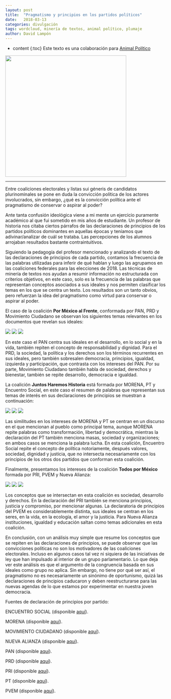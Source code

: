 ```yaml
---
layout: post
title:  "Pragmatismo y principios en los partidos políticos"
date:   2018-03-13 
categories: divulgación
tags: wordcloud, minería de textos, animal político, plumaje
author: David Lampón
---
```

* content
{:toc}
Este texto es una colaboración para [Animal Político](https://www.animalpolitico.com/blogueros-blog-invitado/2018/02/27/principios-los-partidos-politicos/)
 

<img src="/images-post/2018-03-13-principios/principios_pan.png" width="380">



----

Entre coaliciones electorales y listas sui géneris de candidatos plurinominales se pone en duda la convicción política de los actores involucrados, sin embargo, ¿qué es la convicción política ante el pragmatismo de conservar o aspirar al poder?

Ante tanta confusión ideológica viene a mi mente un ejercicio puramente académico al que fui sometido en mis años de estudiante. Un profesor de historia nos citaba ciertos párrafos de las declaraciones de principios de los partidos políticos dominantes en aquellas épocas y teníamos que adivinar/analizar de cuál se trataba. Las percepciones de los alumnos arrojaban resultados bastante contraintuitivos.

Siguiendo la pedagogía del profesor mencionado y analizando el texto de las declaraciones de principios de cada partido, contamos la frecuencia de las palabras utilizadas para inferir de qué hablan y luego las agrupamos en las coaliciones federales para las elecciones de 2018. Las técnicas de minería de textos nos ayudan a resumir información no estructurada con criterios objetivos, en este caso, solo es la frecuencia de las palabras que representan conceptos asociados a sus ideales y nos permiten clasificar los temas en los que se centra un texto. Los resultados son un tanto obvios, pero refuerzan la idea del pragmatismo como virtud para conservar o aspirar al poder.

El caso de la coalición **Por México al Frente**, conformada por PAN, PRD y Movimiento Ciudadano se observan los siguientes temas relevantes en los documentos que revelan sus ideales:


<img src="/images-post/2018-03-13-principios/01_pan.png" >

<img src="/images-post/2018-03-13-principios/02_prd.png" >

<img src="/images-post/2018-03-13-principios/03_mc.png" >

En este caso el PAN centra sus ideales en el desarrollo, en lo social y en la vida, también repiten el concepto de responsabilidad y dignidad. Para el PRD, la sociedad, la política y los derechos son los términos recurrentes en sus ideales, pero también sobresalen democracia, principios, igualdad, izquierda y participación, que contrasta con los intereses del PAN. Por su parte, Movimiento Ciudadano también habla de sociedad, derechos y bienestar, también se repite desarrollo, democracia e igualdad.

La coalición **Juntos Haremos Historia** está formada por MORENA, PT y Encuentro Social, en este caso el resumen de palabras que representan sus temas de interés en sus declaraciones de principios se muestran a continuación:

<img src="/images-post/2018-03-13-principios/04_morena.png" >

<img src="/images-post/2018-03-13-principios/05_pt.png" >

<img src="/images-post/2018-03-13-principios/06_pes.png" >

Las similitudes en los intereses de MORENA y PT se centran en un discurso en el que mencionan al pueblo como principal tema, aunque MORENA repite palabras como transformación, libertad y democrática, mientras la declaración del PT también menciona masas, sociedad y organizaciones; en ambos casos se menciona la palabra lucha. En esta coalición, Encuentro Social repite el concepto de política notoriamente, después valores, sociedad, dignidad y justicia, que no intersecta necesariamente con los principios de los otros dos partidos que conforman esta coalición.

Finalmente, presentamos los intereses de la coalición **Todos por México** formada por PRI, PVEM y Nueva Alianza:

<img src="/images-post/2018-03-13-principios/07_pri.png" >

<img src="/images-post/2018-03-13-principios/08_pvem.png" >

<img src="/images-post/2018-03-13-principios/09_pna.png" >


Los conceptos que se intersectan en esta coalición es sociedad, desarrollo y derechos. En la declaración del PRI también se menciona principios, justicia y compromiso, por mencionar algunas. La declaratoria de principios del PVEM es considerablemente distinta, sus ideales se centran en los seres, en la vida, en la ecología, el amor y la justicia. Para Nueva Alianza instituciones, igualdad y educación saltan como temas adicionales en esta coalición.

En conclusión, con un análisis muy simple que resume los conceptos que se repiten en las declaraciones de principios, se puede observar que las convicciones políticas no son los motivadores de las coaliciones electorales. Incluso en algunos casos tal vez ni siquiera de las iniciativas de ley que han impulsado al interior de un grupo parlamentario. Lo que deja ver este análisis es que el argumento de la congruencia basada en sus ideales como grupo no aplica. Sin embargo, no tiene por qué ser así, el pragmatismo no es necesariamente un sinónimo de oportunismo, quizá las declaraciones de principios caducaron y deben reestructurarse para las nuevas agendas de lo que estamos por experimentar en nuestra joven democracia.


Fuentes de declaración de principios por partido:

ENCUENTRO SOCIAL (disponible [aquí](http://pesbc.org/wp-content/uploads/2016/11/PES_Declaracion-de-Principios_Reforma-de-Adici%C3%B3n_2015.pdf)).

MORENA (disponible [aquí](http://morena.si/wp-content/uploads/2014/12/declaracion-de-principios-de-morena1.pdf)).


MOVIMIENTO CIUDADANO (disponible [aquí](https://movimientociudadano.mx/sites/default/archivos/declaracion-de-principios-2016_0.pdf)).


NUEVA ALIANZA (disponible [aquí](http://www.ieepco.org.mx/archivos/partidos-politicos/panal/DECLARACIONDEPRINCIPIOS2016.pdf)).


PAN (disponible [aquí](https://www.pan.org.mx/wp-content/uploads/2013/04/Principios-de-doctrina-2002.pdf)).


PRD (disponible [aquí](http://www.prd.org.mx/documentos/basicos/DECLARACION_PRINCIPIOS.pdf)).


PRI (disponible [aquí](http://pri.org.mx/SomosPRI/Documentos/DeclaraciondePrincipios2017.pdf)).


PT (disponible [aquí](http://www.partidodeltrabajo.org.mx/2011/principios.html)).


PVEM (disponible [aquí](http://www.ieepco.org.mx/archivos/partidos-politicos/pvem/PVEM_DECLARACION.pdf)).

